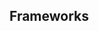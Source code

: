 <div id="title">

## Frameworks
</div>

<div id="body">

<include src="what/container-inParent-asPanel.md" boilerplate />
<include src="frameworksVsLibraries/container-inParent-asPanel.md" boilerplate />

</div>